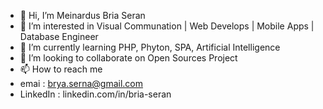 - 👋 Hi, I’m Meinardus Bria Seran
- 👀 I’m interested in Visual Communation | Web Develops | Mobile Apps | Database Engineer
- 🌱 I’m currently learning PHP, Phyton, SPA, Artificial Intelligence
- 💞️ I’m looking to collaborate on Open Sources Project
- 📫 How to reach me 
-  emai     : brya.serna@gmail.com
-  LinkedIn : linkedin.com/in/bria-seran

<!---
21bria/21bria is a ✨ special ✨ repository because its `README.md` (this file) appears on your GitHub profile.
You can click the Preview link to take a look at your changes.
--->
